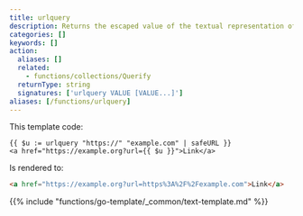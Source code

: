 ```yaml
---
title: urlquery
description: Returns the escaped value of the textual representation of its arguments in a form suitable for embedding in a URL query.
categories: []
keywords: []
action:
  aliases: []
  related:
    - functions/collections/Querify
  returnType: string
  signatures: ['urlquery VALUE [VALUE...]']
aliases: [/functions/urlquery]
---
```


This template code:

```go-html-template
{{ $u := urlquery "https://" "example.com" | safeURL }}
<a href="https://example.org?url={{ $u }}">Link</a>
```

Is rendered to:

```html
<a href="https://example.org?url=https%3A%2F%2Fexample.com">Link</a>
```

{{% include "functions/go-template/_common/text-template.md" %}}
